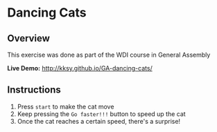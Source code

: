 # Dancing Cats

## Overview

This exercise was done as part of the WDI course in General Assembly

<b>Live Demo:</b> http://kksy.github.io/GA-dancing-cats/

## Instructions

1. Press `start` to make the cat move
2. Keep pressing the `Go faster!!!` button to speed up the cat
3. Once the cat reaches a certain speed, there's a surprise! 